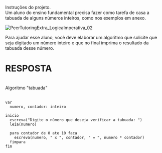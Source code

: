 Instruções do projeto.
<br>
Um aluno do ensino fundamental precisa fazer como tarefa de casa a tabuada de alguns números inteiros, como nos exemplos em anexo.

![PeerTutoringExtra_LogicaImperativa_02](https://github.com/jedsonjhones/Softex-Backend/assets/39849707/0347e1b7-c2ba-4609-84df-b83969865dd0)

Para ajudar esse aluno, você deve elaborar um algoritmo que solicite que seja digitado um número inteiro e que no final imprima o resultado da tabuada desse número.

# RESPOSTA
<br>
Algoritmo "tabuada" <br>
<br>

    var
      numero, contador: inteiro

    inicio
      escreva("Digite o número que deseja verificar a tabuada: ")
      leia(numero)
   
      para contador de 0 ate 10 faca
        escreva(numero, " x ", contador, " = ", numero * contador)
      fimpara
    fim

